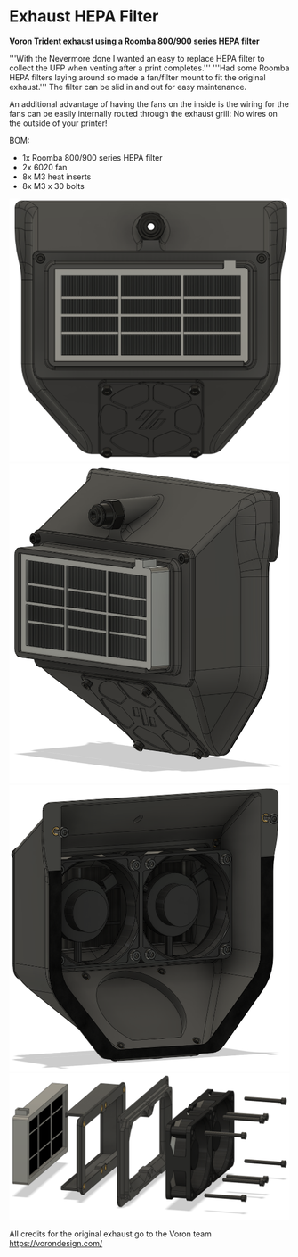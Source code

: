 # Exhaust HEPA Filter

**Voron Trident exhaust using a Roomba 800/900 series HEPA filter**

'''With the Nevermore done I wanted an easy to replace HEPA filter to collect the UFP when venting after a print completes.'''
'''Had some Roomba HEPA filters laying around so made a fan/filter mount to fit the original exhaust.'''
The filter can be slid in and out for easy maintenance.

An additional advantage of having the fans on the inside is the wiring for the fans can be easily internally routed through the exhaust grill: 
No wires on the outside of your printer!

BOM:
- 1x Roomba 800/900 series HEPA filter
- 2x 6020 fan
- 8x M3 heat inserts
- 8x M3 x 30 bolts

![](./images/Exhaust_HEPA_Filter_1.PNG)
![](./images/Exhaust_HEPA_Filter_2.PNG)
![](./images/Exhaust_HEPA_Filter_3.PNG)
![](./images/Exhaust_HEPA_Filter_4.PNG)

All credits for the original exhaust go to the Voron team 
https://vorondesign.com/
